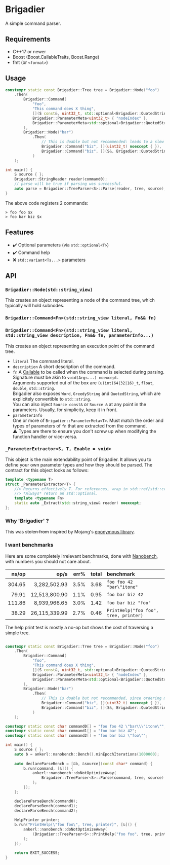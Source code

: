 # Brigadier

A simple command parser.

## Requirements

* C++17 or newer
* Boost (Boost.CallableTraits, Boost.Range)
* fmt (or `<format>`)

## Usage

```cpp
constexpr static const Brigadier::Tree tree = Brigadier::Node("foo")
    .Then(
        Brigadier::Command(
            "foo",
            "This command does X thing",
            [](S const&, uint32_t, std::optional<Brigadier::QuotedString>) noexcept { },
            Brigadier::ParameterMeta<uint32_t> { "nodeIndex" },
            Brigadier::ParameterMeta<std::optional<Brigadier::QuotedString>> { "path" }
        ),
        Brigadier::Node("bar")
            .Then(
                // This is doable but not recommended: leads to a slew of issues, especially with getting command help.
                Brigadier::Command("biz", [](uint32_t) noexcept { }),
                Brigadier::Command("biz", [](S&, Brigadier::QuotedString) noexcept { })
            )
    );

int main() {
    S source { };
    Brigadier::StringReader reader(command0);
    // parse will be true if parsing was successful.
    auto parse = Brigadier::TreeParser<S>::Parse(reader, tree, source);
}
```

The above code registers 2 commands:

```
> foo foo $x
> foo bar biz $x
```

## Features

- ✔️ Optional parameters (via `std::optional<T>`)
- ✔️ Command help
- ❌ `std::variant<Ts...>` parameters

## API

### `Brigadier::Node(std::string_view)`

This creates an object representing a node of the command tree, which typically will hold subnodes.

### `Brigadier::Command<Fn>(std::string_view literal, Fn&& fn)`
### `Brigadier::Command<Fn>(std::string_view literal, std::string_view description, Fn&& fn, parameterInfo...)`

This creates an object representing an execution point of the command tree.
- `literal` The command literal.
- `description` A short description of the command.
- `fn`
  A [Callable](https://en.cppreference.com/w/cpp/named_req/Callable) to be called when the command is selected during parsing.  
  Signature must be akin to `void(Args...) noexcept`.  
  Arguments supported out of the box are `(u)int(64|32|16)_t`, `float`, `double`, `std::string`.  
  Brigadier also exposes `Word`, `GreedyString` and `QuotedString`, which are explicitely convertible to `std::string`.  
  You can also inject `Source const&` or `Source &` at any point in the parameters. Usually, for simplicity, keep it in front.
- `parameterInfo`  
  One or more of `Brigadier::ParameterMeta<T>`. Must match the order and types of parameters of `fn` that are extracted from the command.  
  ⚠️ Types are there to ensure you don't screw up when modifying the function handler or vice-versa.

### `_ParameterExtractor<S, T, Enable = void>`

This object is the main extendability point of Brigadier. It allows you to define your own parameter types and how they should be parsed. The contract for this object looks as follows:

```cpp
template <typename T>
struct _ParameterExtractor<T> {
    //> Returns effectively T. For references, wrap in std::ref/std::cref.
    //> *Always* return an std::optional.
    template <typename Fn>
    static auto _Extract(std::string_view& reader) noexcept;
};
```

### Why 'Brigadier' ?

This was ~~stolen from~~ inspired by Mojang's [eponymous library](https://github.com/Mojang/brigadier). 

### I want benchmarks

Here are some completely irrelevant benchmarks, done with [Nanobench](https://github.com/martinus/nanobench), with numbers you should not care about.

|               ns/op |                op/s |    err% |     total | benchmark
|--------------------:|--------------------:|--------:|----------:|:----------
|              304.65 |        3,282,502.93 |    3.5% |      3.68 | `foo foo 42 "bar\"itone"`
|               79.91 |       12,513,800.90 |    1.1% |      0.95 | `foo bar biz 42`
|              111.86 |        8,939,966.65 |    3.0% |      1.42 | `foo bar biz "foo"`
|               38.29 |       26,115,339.99 |    2.7% |      0.46 | `PrintHelp("foo foo", tree, printer)`

The help print test is mostly a no-op but shows the cost of traversing a simple tree.

```cpp

constexpr static const Brigadier::Tree tree = Brigadier::Node("foo")
    .Then(
        Brigadier::Command(
            "foo",
            "This command does X thing",
            [](S const&, uint32_t, std::optional<Brigadier::QuotedString>) noexcept { },
            Brigadier::ParameterMeta<uint32_t> { "nodeIndex" },
            Brigadier::ParameterMeta<std::optional<Brigadier::QuotedString>> { "path" }
        ),
        Brigadier::Node("bar")
            .Then(
                // This is doable but not recommended, since ordering matters.
                Brigadier::Command("biz", [](uint32_t) noexcept { }),
                Brigadier::Command("biz", [](S&, Brigadier::QuotedString) noexcept { })
            )
    );

constexpr static const char command0[] = "foo foo 42 \"bar\\\"itone\"";
constexpr static const char command1[] = "foo bar biz 42";
constexpr static const char command2[] = "foo bar biz \"foo\"";

int main() {
    S source { };
    auto b = ankerl::nanobench::Bench().minEpochIterations(1000000);
    
    auto declareParseBench = [&b, &source](const char* command) {
        b.run(command, [&]() {
            ankerl::nanobench::doNotOptimizeAway(
                Brigadier::TreeParser<S>::Parse(command, tree, source)
            );
        }); 
    };

    declareParseBench(command0);
    declareParseBench(command1);
    declareParseBench(command2);
    
    HelpPrinter printer;
    b.run("PrintHelp(\"foo foo\", tree, printer)", [&]() {
        ankerl::nanobench::doNotOptimizeAway(
            (Brigadier::TreeParser<S>::PrintHelp("foo foo", tree, printer), 0)
        );
    });
    
    return EXIT_SUCCESS;
}
```
